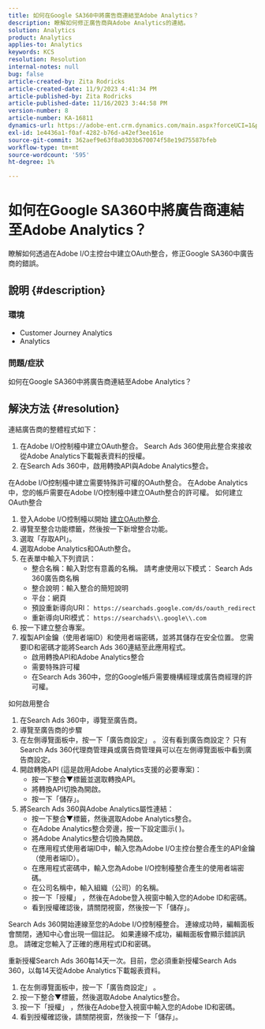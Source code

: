 ```yaml
---
title: 如何在Google SA360中將廣告商連結至Adobe Analytics？
description: 瞭解如何修正廣告商與Adobe Analytics的連結。
solution: Analytics
product: Analytics
applies-to: Analytics
keywords: KCS
resolution: Resolution
internal-notes: null
bug: false
article-created-by: Zita Rodricks
article-created-date: 11/9/2023 4:41:34 PM
article-published-by: Zita Rodricks
article-published-date: 11/16/2023 3:44:58 PM
version-number: 8
article-number: KA-16811
dynamics-url: https://adobe-ent.crm.dynamics.com/main.aspx?forceUCI=1&pagetype=entityrecord&etn=knowledgearticle&id=4b21d7d5-1e7f-ee11-8179-6045bd006b3d
exl-id: 1e4436a1-f0af-4282-b76d-a42ef3ee161e
source-git-commit: 362aef9e63f8a0303b670074f58e19d75587bfeb
workflow-type: tm+mt
source-wordcount: '595'
ht-degree: 1%

---
```


# 如何在Google SA360中將廣告商連結至Adobe Analytics？


瞭解如何透過在Adobe I/O主控台中建立OAuth整合，修正Google SA360中廣告商的錯誤。

## 說明 {#description}


### <b>環境</b>

- Customer Journey Analytics
- Analytics




### <b>問題/症狀</b>

如何在Google SA360中將廣告商連結至Adobe Analytics？


## 解決方法 {#resolution}


連結廣告商的整體程式如下：

1. 在Adobe I/O控制檯中建立OAuth整合。 Search Ads 360使用此整合來接收從Adobe Analytics下載報表資料的授權。
2. 在Search Ads 360中，啟用轉換API與Adobe Analytics整合。


在Adobe I/O控制檯中建立需要特殊許可權的OAuth整合。 在Adobe Analytics中，您的帳戶需要在Adobe I/O控制檯中建立OAuth整合的許可權。 如何建立OAuth整合

1. 登入Adobe I/O控制檯以開始 [建立OAuth整合](https://developer.adobe.com/developer-console/docs/guides/#!AdobeDocs/adobeio-auth/master/AuthenticationOverview/OAuthIntegration.md).
2. 導覽至整合功能標籤，然後按一下新增整合功能。
3. 選取「存取API」。
4. 選取Adobe Analytics和OAuth整合。
5. 在表單中輸入下列資訊：
   - 整合名稱：輸入對您有意義的名稱。 請考慮使用以下模式： Search Ads 360廣告商名稱
   - 整合說明：輸入整合的簡短說明
   - 平台：網頁
   - 預設重新導向URI： `https://searchads.google.com/ds/oauth_redirect`
   - 重新導向URI模式： `https://searchads\\.google\\.com`
6. 按一下建立整合專案。
7. 複製API金鑰（使用者端ID）和使用者端密碼，並將其儲存在安全位置。 您需要ID和密碼才能將Search Ads 360連結至此應用程式。
   - 啟用轉換API和Adobe Analytics整合
   - 需要特殊許可權
   - 在Search Ads 360中，您的Google帳戶需要機構經理或廣告商經理的許可權。


如何啟用整合

1. 在Search Ads 360中，導覽至廣告商。
2. 導覽至廣告商的步驟
3. 在左側導覽面板中，按一下「廣告商設定」 。    沒有看到廣告商設定？ 只有Search Ads 360代理商管理員或廣告商管理員可以在左側導覽面板中看到廣告商設定。
4. 開啟轉換API (這是啟用Adobe Analytics支援的必要專案)：
   - 按一下整合▼標籤並選取轉換API。
   - 將轉換API切換為開啟。
   - 按一下「儲存」。
5. 將Search Ads 360與Adobe Analytics屬性連結：
   - 按一下整合▼標籤，然後選取Adobe Analytics整合。
   - 在Adobe Analytics整合旁邊，按一下設定圖示( )。
   - 將Adobe Analytics整合切換為開啟。
   - 在應用程式使用者端ID中，輸入您為Adobe I/O主控台整合產生的API金鑰（使用者端ID）。
   - 在應用程式密碼中，輸入您為Adobe I/O控制檯整合產生的使用者端密碼。
   - 在公司名稱中，輸入組織（公司）的名稱。
   - 按一下「授權」 ，然後在Adobe登入視窗中輸入您的Adobe ID和密碼。
   - 看到授權確認後，請關閉視窗，然後按一下「儲存」。


Search Ads 360開始連線至您的Adobe I/O控制檯整合。 連線成功時，編輯面板會關閉，通知中心會出現一個註記。 如果連線不成功，編輯面板會顯示錯誤訊息。 請確定您輸入了正確的應用程式ID和密碼。

重新授權Search Ads 360每14天一次。目前，您必須重新授權Search Ads 360，以每14天從Adobe Analytics下載報表資料。

1. 在左側導覽面板中，按一下「廣告商設定」 。
2. 按一下整合▼標籤，然後選取Adobe Analytics整合。
3. 按一下「授權」 ，然後在Adobe登入視窗中輸入您的Adobe ID和密碼。
4. 看到授權確認後，請關閉視窗，然後按一下「儲存」。
